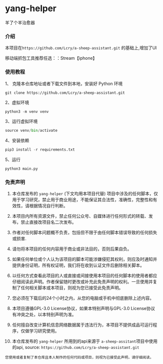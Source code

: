 # yang-helper
羊了个羊治愈器


### 介绍

本项目在`https://github.com/Lcry/a-sheep-assistant.git` 的基础上,增加了UI

移动端抓包工具推荐任选：：Stream【iphone】

### 使用教程
1、 克隆本仓库地址或者下载文件到本地，安装好 Python 环境
```shell
git clone https://github.com/Lcry/a-sheep-assistant.git
```
2、虚拟环境
```python
python3 -m venv venv
```

3、运行虚拟环境
```python
source venv/bin/activate
```

4、安装依赖
```python
pip3 install -r requirements.txt
```

5、运行
```python
python3 main.py
```

### 免责声明

1. 本仓库发布的 `yang-helper` (下文均用本项目代替) 项目中涉及的任何脚本，仅用于学习研究，禁止用于商业用途，不能保证其合法性，准确性，完整性和有效性，请根据情况自行判断。

2. 本项目内所有资源文件，禁止任何公众号、自媒体进行任何形式的转载、发布，禁止直接改项目名二次发布。

3. 作者对任何脚本问题概不负责，包括但不限于由任何脚本错误导致的任何损失或损害.

4. 请勿将本项目的任何内容用于商业或非法目的，否则后果自负。

5. 如果任何单位或个人认为该项目的脚本可能涉嫌侵犯其权利，则应及时通知并提供身份证明，所有权证明，我们将在收到认证文件后删除相关脚本。

6. 以任何方式查看此项目的人或直接或间接使用本项目的任何脚本的使用者都应仔细阅读此声明。作者保留随时更改或补充此免责声明的权利。一旦使用并复制了任何相关脚本或本项目，则视为您已接受此免责声明。

7. 您必须在下载后的24个小时之内，从您的电脑或手机中彻底删除上述内容。

8. 本项目遵循GPL-3.0 License协议，如果本特别声明与GPL-3.0 License协议有冲突之处，以本特别声明为准。

9. 任何擅自改变计算机信息网络数据属于违法行为，本项目不提供成品可运行程序，仅做学习研究使用。

10. 本仓库发布的 `yang-helper` 所用到的api来源于 `a-sheep-assitant`项目中使用的api, source: `https://github.com/Lcry/a-sheep-assistant.git`

`您使用或者复制了本仓库且本人制作的任何代码或项目，则视为已接受此声明，请仔细阅读。`